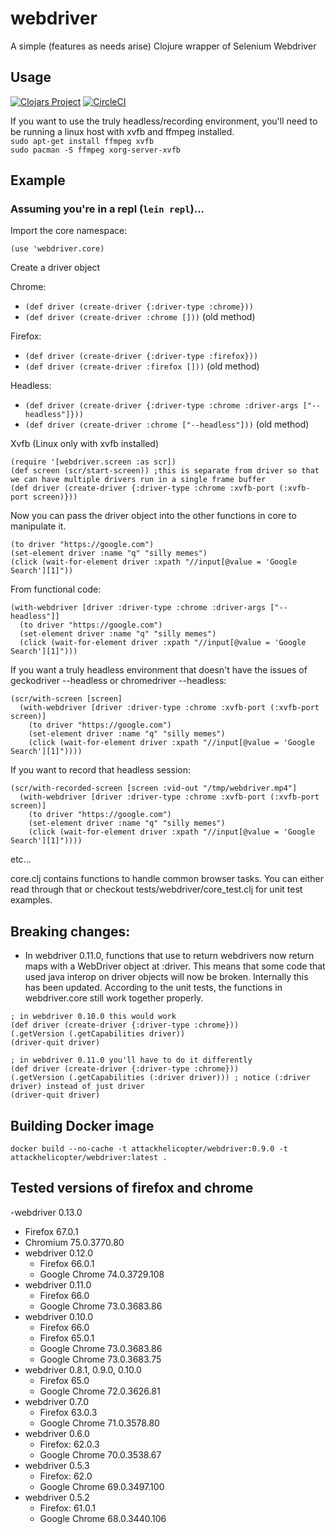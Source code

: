 # webdriver

A simple (features as needs arise) Clojure wrapper of Selenium Webdriver

## Usage
[![Clojars Project](https://img.shields.io/clojars/v/webdriver.svg)](https://clojars.org/webdriver)
[![CircleCI](https://circleci.com/gh/komcrad/webdriver/tree/master.svg?style=svg&circle-token=a5fcd5b0389dd482ec5e55fb3c6bab0715377cd9)](https://circleci.com/gh/komcrad/webdriver/tree/master)

If you want to use the truly headless/recording environment, you'll need to be running a linux host with xvfb and ffmpeg installed.  
`sudo apt-get install ffmpeg xvfb`  
`sudo pacman -S ffmpeg xorg-server-xvfb`

## Example
### Assuming you're in a repl (`lein repl`)...

Import the core namespace:

`(use 'webdriver.core)`

Create a driver object

Chrome:
- `(def driver (create-driver {:driver-type :chrome}))`
- `(def driver (create-driver :chrome []))` (old method)

Firefox:
- `(def driver (create-driver {:driver-type :firefox}))`
- `(def driver (create-driver :firefox []))` (old method)

Headless:
- `(def driver (create-driver {:driver-type :chrome :driver-args ["--headless"]}))`
- `(def driver (create-driver :chrome ["--headless"]))` (old method)

Xvfb (Linux only with xvfb installed)

```
(require '[webdriver.screen :as scr])
(def screen (scr/start-screen)) ;this is separate from driver so that we can have multiple drivers run in a single frame buffer
(def driver (create-driver {:driver-type :chrome :xvfb-port (:xvfb-port screen)}))
```

Now you can pass the driver object into the other functions in core to manipulate it.

```
(to driver "https://google.com")
(set-element driver :name "q" "silly memes")
(click (wait-for-element driver :xpath "//input[@value = 'Google Search'][1]"))
```

From functional code:
```
(with-webdriver [driver :driver-type :chrome :driver-args ["--headless"]]
  (to driver "https://google.com")
  (set-element driver :name "q" "silly memes")
  (click (wait-for-element driver :xpath "//input[@value = 'Google Search'][1]")))
```

If you want a truly headless environment that doesn't have the issues of geckodriver --headless or chromedriver --headless:
```
(scr/with-screen [screen]
  (with-webdriver [driver :driver-type :chrome :xvfb-port (:xvfb-port screen)]
    (to driver "https://google.com")
    (set-element driver :name "q" "silly memes")
    (click (wait-for-element driver :xpath "//input[@value = 'Google Search'][1]"))))
```

If you want to record that headless session:
```
(scr/with-recorded-screen [screen :vid-out "/tmp/webdriver.mp4"]
  (with-webdriver [driver :driver-type :chrome :xvfb-port (:xvfb-port screen)]
    (to driver "https://google.com")
    (set-element driver :name "q" "silly memes")
    (click (wait-for-element driver :xpath "//input[@value = 'Google Search'][1]"))))
```

etc...

core.clj contains functions to handle common browser tasks. You can either read through that or checkout tests/webdriver/core_test.clj for unit test examples.

## Breaking changes:
  - In webdriver 0.11.0, functions that use to return webdrivers now return maps with a WebDriver object at :driver. This means that some code that used java interop on driver objects will now be broken. Internally this has been updated. According to the unit tests, the functions in webdriver.core still work together properly.
  ```
  ; in webdriver 0.10.0 this would work
  (def driver (create-driver {:driver-type :chrome}))
  (.getVersion (.getCapabilities driver))
  (driver-quit driver)

  ; in webdriver 0.11.0 you'll have to do it differently
  (def driver (create-driver {:driver-type :chrome}))
  (.getVersion (.getCapabilities (:driver driver))) ; notice (:driver driver) instead of just driver
  (driver-quit driver)
  ```

## Building Docker image
```
docker build --no-cache -t attackhelicopter/webdriver:0.9.0 -t attackhelicopter/webdriver:latest .
```
## Tested versions of firefox and chrome
-webdriver 0.13.0
  - Firefox 67.0.1
  - Chromium 75.0.3770.80
- webdriver 0.12.0
  - Firefox 66.0.1
  - Google Chrome 74.0.3729.108
- webdriver 0.11.0
  - Firefox 66.0
  - Google Chrome 73.0.3683.86
- webdriver 0.10.0
  - Firefox 66.0
  - Firefox 65.0.1
  - Google Chrome 73.0.3683.86
  - Google Chrome 73.0.3683.75
- webdriver 0.8.1, 0.9.0, 0.10.0
  - Firefox 65.0
  - Google Chrome 72.0.3626.81
- webdriver 0.7.0
  - Firefox 63.0.3
  - Google Chrome 71.0.3578.80
- webdriver 0.6.0
  - Firefox: 62.0.3
  - Google Chrome 70.0.3538.67
- webdriver 0.5.3
  - Firefox: 62.0
  - Google Chrome 69.0.3497.100
- webdriver 0.5.2
  - Firefox: 61.0.1
  - Google Chrome 68.0.3440.106
